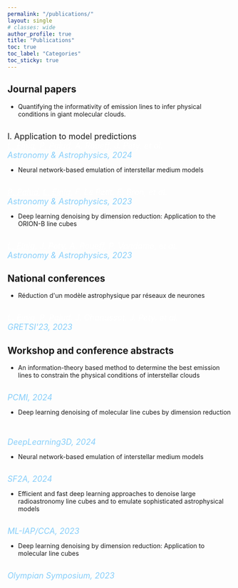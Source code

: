 ```yaml
---
permalink: "/publications/"
layout: single
# classes: wide
author_profile: true
title: "Publications"
toc: true
toc_label: "Categories"
toc_sticky: true
---
```


## Journal papers

* Quantifying the informativity of emission lines to infer physical conditions in giant molecular clouds.
<br/>
<span><font size="4">I. Application to model predictions</font></span>
&nbsp; <a href="https://doi.org/10.1051/0004-6361/202451588"><i class="fa fa-link" title="Paper" style="color:lightskyblue"></i></a>
<br/>
<span style="color:white"><font size="4"><em> <u>L. Einig</u>, <u>P. Palud</u>, A. Roueff, J. Pety, et al.</em></font></span>
<br/>
<span style="color:lightskyblue"><font size="4"><em>Astronomy & Astrophysics, 2024</em></font></span>
<br/> 

* Neural network-based emulation of interstellar medium models &nbsp; <a href="https://doi.org/10.1051/0004-6361/202347074"><i class="fa fa-link" title="Paper" style="color:lightskyblue"></i></a>
<br/>
<span style="color:white"><font size="4"><em> <u>P. Palud</u>, <u>L. Einig</u>, F. Le Petit, E. Bron, et al.</em></font></span>
<br/>
<span style="color:lightskyblue"><font size="4"><em>Astronomy & Astrophysics, 2023</em></font></span>
<br/> 

* Deep learning denoising by dimension reduction: Application to the ORION-B line cubes &nbsp; <a href="https://doi.org/10.1051/0004-6361/202346064"><i class="fa fa-link" title="Paper" style="color:lightskyblue"></i></a>
<br/>
<span style="color:white"><font size="4"><em><u>L. Einig</u>, J. Pety, A. Roueff, P. Vandame, et al.</em></font></span>
<br/>
<span style="color:lightskyblue"><font size="4"><em>Astronomy & Astrophysics, 2023</em></font></span>


[## International conferences]: #


## National conferences

* Réduction d'un modèle astrophysique par réseaux de neurones
&nbsp; <a href="https://gretsi.fr/data/colloque/pdf/2023_einig1247.pdf"><i class="fa fa-link" title="Paper" style="color:lightskyblue"></i></a>
&nbsp; <a href="../assets/files/posters/emulation-2023.pdf"><i class="fa fa-map" title="Poster" style="color:lightskyblue"></i></a>
<br/>
<span style="color:white"><font size="4"><em><u>L. Einig</u>, P. Palud, J. Chanussot, J. Pety, et al.</em></font></span>
<br/>
<span style="color:lightskyblue"><font size="4"><em>GRETSI'23, 2023</em></font></span>
<br/>

## Workshop and conference abstracts

* An information-theory based method to determine the best emission lines to constrain the physical conditions of interstellar clouds
&nbsp; <a href="../assets/files/abstracts/deeplearning3d-2024.pdf"><i class="fa fa-file-pdf" style="color:lightskyblue" title="Abstract"></i></a>
&nbsp; <a href="https://pcmi2024bordeaux.sciencesconf.org/558803/document"><i class="fa fa-image" style="color:lightskyblue" title="Presentation"></i></a>
<br/>
<span style="color:lightskyblue"><font size="4"><em>PCMI, 2024</em></font></span>
<br/>

* Deep learning denoising of molecular line cubes by dimension
reduction
&nbsp; <a href="../assets/files/abstracts/deeplearning3d-2024.pdf"><i class="fa fa-file-pdf" style="color:lightskyblue" title="Abstract"></i></a>
<br/>
<span style="color:lightskyblue"><font size="4"><em>DeepLearning3D, 2024</em></font></span>
<br/>

* Neural network-based emulation of interstellar medium models
&nbsp; <a href="../assets/files/abstracts/SF2A-2024.pdf"><i class="fa fa-file-pdf" style="color:lightskyblue" title="Abstract"></i></a>
<br/>
<span style="color:lightskyblue"><font size="4"><em>SF2A, 2024</em></font></span>
<br/>

* Efficient and fast deep learning approaches to denoise large radioastronomy line cubes ​and to emulate sophisticated astrophysical models
&nbsp; <a href="../assets/files/abstracts/IAP-2023.pdf"><i class="fa fa-file-pdf" style="color:lightskyblue" title="Abstract"></i></a>
<br/>
<span style="color:lightskyblue"><font size="4"><em>ML-IAP/CCA, 2023</em></font></span>
<br/>

* Deep learning denoising by dimension reduction: Application to molecular line cubes
&nbsp; <a href="../assets/files/abstracts/OS-2023.pdf"><i class="fa fa-file-pdf" style="color:lightskyblue" title="Abstract"></i></a>
&nbsp; <a href="../assets/files/posters/denoising-2023.pdf"><i class="fa fa-map" style="color:lightskyblue" title="Poster"></i></a>
<br/>
<span style="color:lightskyblue"><font size="4"><em>Olympian Symposium, 2023</em></font></span>
